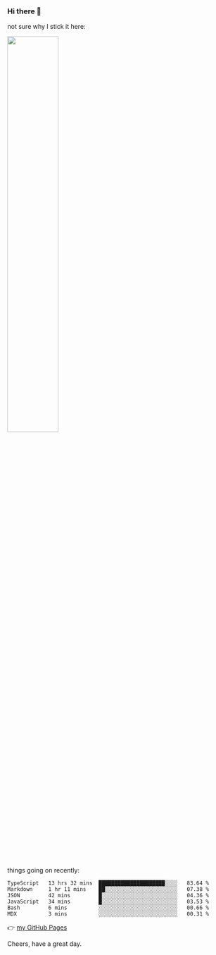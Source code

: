 ### Hi there 👋

not sure why I stick it here:

[<img width="48%" src="https://github-readme-stats.vercel.app/api?username=ykzhukian&show_icons=true&theme=dracula">](https://github.com/anuraghazra/github-readme-stats)


things going on recently:

<!--START_SECTION:waka-->

```text
TypeScript   13 hrs 32 mins  █████████████████████░░░░   83.64 %
Markdown     1 hr 11 mins    ██░░░░░░░░░░░░░░░░░░░░░░░   07.38 %
JSON         42 mins         █░░░░░░░░░░░░░░░░░░░░░░░░   04.36 %
JavaScript   34 mins         █░░░░░░░░░░░░░░░░░░░░░░░░   03.53 %
Bash         6 mins          ░░░░░░░░░░░░░░░░░░░░░░░░░   00.66 %
MDX          3 mins          ░░░░░░░░░░░░░░░░░░░░░░░░░   00.31 %
```

<!--END_SECTION:waka-->

👉 [my GitHub Pages](https://ykzhukian.github.io)

Cheers, have a great day.

